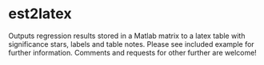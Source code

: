 # est2latex
Outputs regression results stored in a Matlab matrix to a latex table with significance stars, labels and table notes. Please see included example for further information. Comments and requests for other further are welcome!
